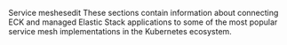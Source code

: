 Service meshesedit
These sections contain information about connecting ECK and managed Elastic Stack applications to some of the most popular service mesh implementations in the Kubernetes ecosystem.
